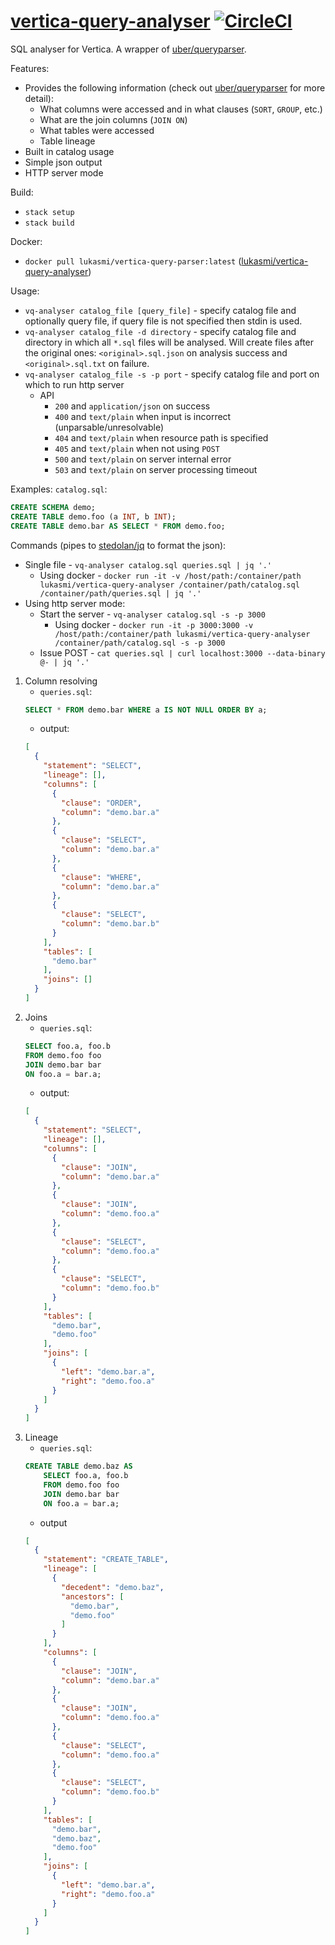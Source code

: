 # [vertica-query-analyser](https://github.com/lukas-mi/vertica-query-analyser) [![CircleCI](https://circleci.com/gh/lukas-mi/vertica-query-analyser.svg?style=svg)](https://circleci.com/gh/lukas-mi/vertica-query-analyser)

SQL analyser for Vertica. A wrapper of [uber/queryparser](https://github.com/uber/queryparser).

Features:
* Provides the following information (check out [uber/queryparser](https://github.com/uber/queryparser]) for more detail):
    * What columns were accessed and in what clauses (`SORT`, `GROUP`, etc.)
    * What are the join columns (`JOIN ON`)
    * What tables were accessed
    * Table lineage
* Built in catalog usage
* Simple json output
* HTTP server mode

Build:
* `stack setup`
* `stack build`

Docker:
* `docker pull lukasmi/vertica-query-parser:latest` ([lukasmi/vertica-query-analyser](https://hub.docker.com/r/lukasmi/vertica-query-analyser))

Usage:
* `vq-analyser catalog_file [query_file]` - specify catalog file and optionally query file, if query file is not specified then stdin is used.
* `vq-analyser catalog_file -d directory` - specify catalog file and directory in which all `*.sql` files will be analysed. Will create files after the original ones: `<original>.sql.json` on analysis success and `<original>.sql.txt` on failure.
* `vq-analyser catalog_file -s -p port` - specify catalog file and port on which to run http server
    * API
        * `200` and `application/json` on success
        * `400` and `text/plain` when input is incorrect (unparsable/unresolvable)
        * `404` and `text/plain` when resource path is specified
        * `405` and `text/plain` when not using `POST`
        * `500` and `text/plain` on server internal error
        * `503` and `text/plain` on server processing timeout

Examples:
`catalog.sql`:
```sql
CREATE SCHEMA demo;
CREATE TABLE demo.foo (a INT, b INT);
CREATE TABLE demo.bar AS SELECT * FROM demo.foo;
```

Commands (pipes to [stedolan/jq](https://github.com/stedolan/jq) to format the json):
* Single file - `vq-analyser catalog.sql queries.sql | jq '.'`
    * Using docker - `docker run -it -v /host/path:/container/path lukasmi/vertica-query-analyser /container/path/catalog.sql /container/path/queries.sql | jq '.'`
* Using http server mode:
    * Start the server - `vq-analyser catalog.sql -s -p 3000`
        * Using docker - `docker run -it -p 3000:3000 -v /host/path:/container/path lukasmi/vertica-query-analyser /container/path/catalog.sql -s -p 3000`
    * Issue POST - `cat queries.sql | curl localhost:3000 --data-binary @- | jq '.'`

1. Column resolving
    * `queries.sql`:
    ```sql
    SELECT * FROM demo.bar WHERE a IS NOT NULL ORDER BY a;
    
    ```
    * output: 
    ```json
    [
      {
        "statement": "SELECT",
        "lineage": [],
        "columns": [
          {
            "clause": "ORDER",
            "column": "demo.bar.a"
          },
          {
            "clause": "SELECT",
            "column": "demo.bar.a"
          },
          {
            "clause": "WHERE",
            "column": "demo.bar.a"
          },
          {
            "clause": "SELECT",
            "column": "demo.bar.b"
          }
        ],
        "tables": [
          "demo.bar"
        ],
        "joins": []
      }
    ]
    ```
2. Joins
    * `queries.sql`:
    ```sql
    SELECT foo.a, foo.b
    FROM demo.foo foo
    JOIN demo.bar bar
    ON foo.a = bar.a;
    ```
    * output:
    ```json
    [
      {
        "statement": "SELECT",
        "lineage": [],
        "columns": [
          {
            "clause": "JOIN",
            "column": "demo.bar.a"
          },
          {
            "clause": "JOIN",
            "column": "demo.foo.a"
          },
          {
            "clause": "SELECT",
            "column": "demo.foo.a"
          },
          {
            "clause": "SELECT",
            "column": "demo.foo.b"
          }
        ],
        "tables": [
          "demo.bar",
          "demo.foo"
        ],
        "joins": [
          {
            "left": "demo.bar.a",
            "right": "demo.foo.a"
          }
        ]
      }
    ]
    ```
3. Lineage
    * `queries.sql`:
    ```sql
    CREATE TABLE demo.baz AS
        SELECT foo.a, foo.b
        FROM demo.foo foo
        JOIN demo.bar bar
        ON foo.a = bar.a;
    ```
    * output
    ```json
    [
      {
        "statement": "CREATE_TABLE",
        "lineage": [
          {
            "decedent": "demo.baz",
            "ancestors": [
              "demo.bar",
              "demo.foo"
            ]
          }
        ],
        "columns": [
          {
            "clause": "JOIN",
            "column": "demo.bar.a"
          },
          {
            "clause": "JOIN",
            "column": "demo.foo.a"
          },
          {
            "clause": "SELECT",
            "column": "demo.foo.a"
          },
          {
            "clause": "SELECT",
            "column": "demo.foo.b"
          }
        ],
        "tables": [
          "demo.bar",
          "demo.baz",
          "demo.foo"
        ],
        "joins": [
          {
            "left": "demo.bar.a",
            "right": "demo.foo.a"
          }
        ]
      }
    ]
    ```
